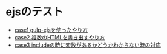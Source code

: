 # ejsのテスト

- [case1 gulp-ejsを使ったやり方](./case1/dist/)
- [case2 複数のHTMLを書き出すやり方](./case2/dist/)
- [case3 includeの時に変数があるかどうかわからない時の対応](./case3/dist/)